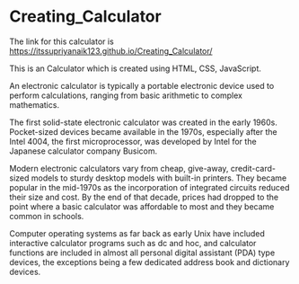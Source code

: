 # Creating_Calculator

The link for this calculator is https://itssupriyanaik123.github.io/Creating_Calculator/


This is an Calculator which is created using HTML, CSS, JavaScript. 

An electronic calculator is typically a portable electronic device used to perform calculations, ranging from basic arithmetic to complex mathematics.

The first solid-state electronic calculator was created in the early 1960s. Pocket-sized devices became available in the 1970s, 
especially after the Intel 4004, the first microprocessor, was developed by Intel for the Japanese calculator company Busicom.

Modern electronic calculators vary from cheap, give-away, credit-card-sized models to sturdy desktop models with built-in printers. 
They became popular in the mid-1970s as the incorporation of integrated circuits reduced their size and cost. By the end of that
decade, prices had dropped to the point where a basic calculator was affordable to most and they became common in schools.

Computer operating systems as far back as early Unix have included interactive calculator programs such as dc and hoc, and 
calculator functions are included in almost all personal digital assistant (PDA) type devices, the exceptions being a few dedicated
address book and dictionary devices.

